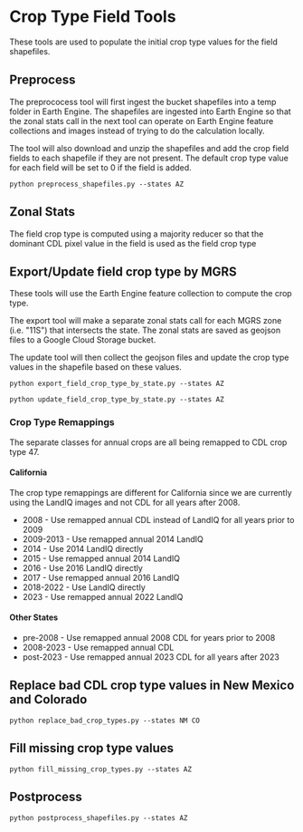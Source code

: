 # Crop Type Field Tools

These tools are used to populate the initial crop type values for the field shapefiles.

## Preprocess

The preprococess tool will first ingest the bucket shapefiles into a temp folder in Earth Engine.  The shapefiles are ingested into Earth Engine so that the zonal stats call in the next tool can operate on Earth Engine feature collections and images instead of trying to do the calculation locally.

The tool will also download and unzip the shapefiles and add the crop field fields to each shapefile if they are not present.  The default crop type value for each field will be set to 0 if the field is added.

```
python preprocess_shapefiles.py --states AZ
```

## Zonal Stats

The field crop type is computed using a majority reducer so that the dominant CDL pixel value in the field is used as the field crop type

## Export/Update field crop type by MGRS

These tools will use the Earth Engine feature collection to compute the crop type.  

The export tool will make a separate zonal stats call for each MGRS zone (i.e. "11S") that intersects the state.  The zonal stats are saved as geojson files to a Google Cloud Storage bucket.

The update tool will then collect the geojson files and update the crop type values in the shapefile based on these values.

```
python export_field_crop_type_by_state.py --states AZ
```

```
python update_field_crop_type_by_state.py --states AZ
```

### Crop Type Remappings

The separate classes for annual crops are all being remapped to CDL crop type 47.

#### California

The crop type remappings are different for California since we are currently using the LandIQ images and not CDL for all years after 2008.

* 2008 - Use remapped annual CDL instead of LandIQ for all years prior to 2009
* 2009-2013 - Use remapped annual 2014 LandIQ
* 2014 - Use 2014 LandIQ directly
* 2015 - Use remapped annual 2014 LandIQ
* 2016 - Use 2016 LandIQ directly
* 2017 - Use remapped annual 2016 LandIQ
* 2018-2022 - Use LandIQ directly
* 2023 - Use remapped annual 2022 LandIQ

#### Other States

* pre-2008 - Use remapped annual 2008 CDL for years prior to 2008
* 2008-2023 - Use remapped annual CDL
* post-2023 - Use remapped annual 2023 CDL for all years after 2023

## Replace bad CDL crop type values in New Mexico and Colorado

```
python replace_bad_crop_types.py --states NM CO
```

## Fill missing crop type values

```
python fill_missing_crop_types.py --states AZ
```

## Postprocess

```
python postprocess_shapefiles.py --states AZ
```
